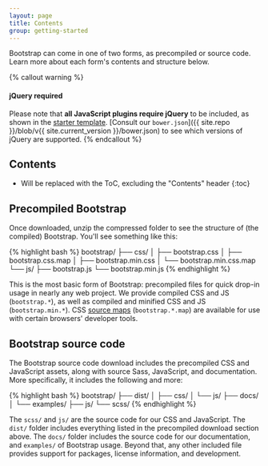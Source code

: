 ```yaml
---
layout: page
title: Contents
group: getting-started
---
```


Bootstrap can come in one of two forms, as precompiled or source code. Learn more about each form's contents and structure below.

{% callout warning %}
#### jQuery required

Please note that **all JavaScript plugins require jQuery** to be included, as shown in the [starter template](../quick-start). [Consult our `bower.json`]({{ site.repo }}/blob/v{{ site.current_version }}/bower.json) to see which versions of jQuery are supported.
{% endcallout %}

## Contents

* Will be replaced with the ToC, excluding the "Contents" header
{:toc}

## Precompiled Bootstrap

Once downloaded, unzip the compressed folder to see the structure of (the compiled) Bootstrap. You'll see something like this:

<!-- NOTE: This info is intentionally duplicated in the README. Copy any changes made here over to the README too. -->

{% highlight bash %}
bootstrap/
├── css/
│   ├── bootstrap.css
│   ├── bootstrap.css.map
│   ├── bootstrap.min.css
│   └── bootstrap.min.css.map
└── js/
    ├── bootstrap.js
    └── bootstrap.min.js
{% endhighlight %}

This is the most basic form of Bootstrap: precompiled files for quick drop-in usage in nearly any web project. We provide compiled CSS and JS (`bootstrap.*`), as well as compiled and minified CSS and JS (`bootstrap.min.*`). CSS [source maps](https://developer.chrome.com/devtools/docs/css-preprocessors) (`bootstrap.*.map`) are available for use with certain browsers' developer tools.

## Bootstrap source code

The Bootstrap source code download includes the precompiled CSS and JavaScript assets, along with source Sass, JavaScript, and documentation. More specifically, it includes the following and more:

{% highlight bash %}
bootstrap/
├── dist/
│   ├── css/
│   └── js/
├── docs/
│   └── examples/
├── js/
└── scss/
{% endhighlight %}

The `scss/` and `js/` are the source code for our CSS and JavaScript. The `dist/` folder includes everything listed in the precompiled download section above. The `docs/` folder includes the source code for our documentation, and `examples/` of Bootstrap usage. Beyond that, any other included file provides support for packages, license information, and development.
